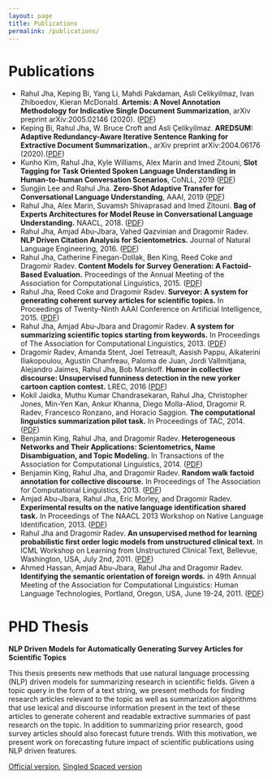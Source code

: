 ```yaml
---
layout: page
title: Publications
permalink: /publications/
---
```


# Publications
* Rahul Jha, Keping Bi, Yang Li, Mahdi Pakdaman, Asli Celikyilmaz, Ivan Zhiboedov, Kieran McDonald. **Artemis: A Novel Annotation Methodology for Indicative Single Document Summarization**, arXiv preprint arXiv:2005.02146 (2020). ([PDF](https://arxiv.org/pdf/2005.02146))
* Keping Bi, Rahul Jha, W. Bruce Croft and Asli Çelikyilmaz. **AREDSUM: Adaptive Redundancy-Aware Iterative Sentence Ranking for Extractive Document Summarization.**,  arXiv preprint arXiv:2004.06176 (2020).([PDF](https://arxiv.org/pdf/2004.06176.pdf))
* Kunho Kim, Rahul Jha, Kyle Williams, Alex Marin and Imed Zitouni, **Slot Tagging for Task Oriented Spoken Language Understanding in Human-to-human Conversation Scenarios**, CoNLL, 2019  ([PDF](https://www.aclweb.org/anthology/K19-1071.pdf))
* Sungjin Lee and Rahul Jha. **Zero-Shot Adaptive Transfer for Conversational Language Understanding**, AAAI, 2019 ([PDF](https://arxiv.org/pdf/1808.10059.pdf))
* Rahul Jha, Alex Marin, Suvamsh Shivaprasad and Imed Zitouni. **Bag of Experts Architectures for Model Reuse in Conversational Language Understanding.** NAACL, 2018. ([PDF](http://aclweb.org/anthology/N18-3019))
* Rahul Jha, Amjad Abu-Jbara, Vahed Qazvinian and Dragomir Radev. **NLP Driven Citation Analysis for Scientometrics.** Journal of Natural Language Engineering, 2016. ([PDF](/assets/aan_jnle_CR.pdf))
* Rahul Jha, Catherine Finegan-Dollak, Ben King, Reed Coke and Dragomir Radev. **Content Models for Survey Generation: A Factoid-Based Evaluation.** Proceedings of the Annual Meeting of the Association for Computational Linguistics, 2015. ([PDF](http://www.aclweb.org/anthology/P15-1043))
* Rahul Jha, Reed Coke and Dragomir Radev. **Surveyor: A system for generating coherent survey articles for scientific topics.** In Proceedings of Twenty-Ninth AAAI Conference on Artificial Intelligence, 2015. ([PDF](https://www.aaai.org/ocs/index.php/AAAI/AAAI15/paper/view/9855))
* Rahul Jha, Amjad Abu-Jbara and Dragomir Radev. **A system for summarizing scientific topics starting from keywords.** In Proceedings of The Association for Computational Linguistics, 2013. ([PDF](http://www.aclweb.org/anthology/P13-2102))
* Dragomir Radev, Amanda Stent, Joel Tetreault, Aasish Pappu, Aikaterini Iliakopoulou, Agustin Chanfreau, Paloma de Juan, Jordi Vallmitjana, Alejandro Jaimes, Rahul Jha, Bob Mankoff. **Humor in collective discourse: Unsupervised funniness detection in the new yorker cartoon caption contest.** LREC, 2016 ([PDF](https://arxiv.org/pdf/1506.08126))
* Kokil Jaidka, Muthu Kumar Chandrasekaran, Rahul Jha, Christopher Jones, Min-Yen Kan, Ankur Khanna, Diego Molla-Aliod, Dragomir R. Radev, Francesco Ronzano, and Horacio Saggion. **The computational linguistics summarization pilot task.** In Proceedings of TAC, 2014. ([PDF](http://clair.si.umich.edu/~radev/papers/tac2014.pdf))
* Benjamin King, Rahul Jha, and Dragomir Radev. **Heterogeneous Networks and Their Applications: Scientometrics, Name Disambiguation, and Topic Modeling.** In Transactions of the Association for Computational Linguistics, 2014. ([PDF](https://transacl.org/ojs/index.php/tacl/article/viewFile/110/28))
* Benjamin King, Rahul Jha, and Dragomir Radev. **Random walk factoid annotation for collective discourse.** In Proceedings of The Association for Computational Linguistics, 2013. ([PDF](http://www.aclweb.org/anthology/P13-2045))
* Amjad Abu-Jbara, Rahul Jha, Eric Morley, and Dragomir Radev. **Experimental results on the native language identification shared task.** In Proceedings of The NAACL 2013 Workshop on Native Language Identification, 2013. ([PDF](http://www.aclweb.org/anthology/W13-1710))
* Rahul Jha and Dragomir Radev. **An unsupervised method for learning probabilistic first order logic models from unstructured clinical text.** In ICML Workshop on Learning from Unstructured Clinical Text,  Bellevue, Washington, USA, July 2nd, 2011. ([PDF](https://sites.google.com/site/learnclinicalfreetext/entries/ICMLWS4.pdf?attredirects=0&d=1))
* Ahmed Hassan, Amjad Abu-Jbara, Rahul Jha and Dragomir Radev. **Identifying the semantic orientation of foreign words.** in  49th Annual Meeting of the Association for Computational Linguistics: Human Language Technologies, Portland, Oregon, USA, June 19-24, 2011. ([PDF](http://www.aclweb.org/anthology/P11-2104))

# PHD Thesis
**NLP Driven Models for Automatically Generating Survey Articles for Scientific Topics**

This thesis presents new methods that use natural language processing (NLP) driven models for summarizing research in scientific fields. Given a topic query in the form of a text string, we present methods for finding research articles relevant to the topic as well as summarization algorithms that use lexical and discourse information present in the text of these articles to generate coherent and readable extractive summaries of past research on the topic. In addition to summarizing prior research, good survey articles should also forecast future trends. With this motivation, we present work on forecasting future impact of scientific publications using NLP driven features.

[Official version](/assets/Thesis_RahulJha.doublespaced.pdf), [Singled Spaced version](/assets/Thesis_RahulJha.singlespace.pdf)
